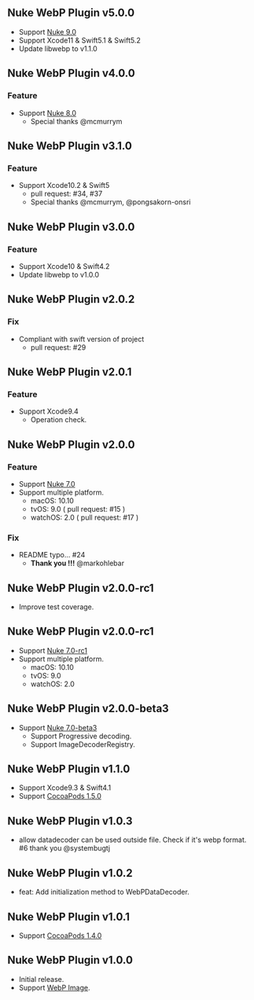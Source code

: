 ## Nuke WebP Plugin v5.0.0

- Support [Nuke 9.0](https://github.com/kean/Nuke/releases/tag/9.0)
- Support Xcode11 & Swift5.1 & Swift5.2
- Update libwebp to v1.1.0

## Nuke WebP Plugin v4.0.0

### Feature

- Support [Nuke 8.0](https://github.com/kean/Nuke/releases/tag/8.0)
    - Special thanks @mcmurrym

## Nuke WebP Plugin v3.1.0

### Feature

- Support Xcode10.2 & Swift5
    - pull request: #34, #37
    - Special thanks @mcmurrym, @pongsakorn-onsri

## Nuke WebP Plugin v3.0.0

### Feature

- Support Xcode10 & Swift4.2
- Update libwebp to v1.0.0

## Nuke WebP Plugin v2.0.2

### Fix

- Compliant with swift version of project
    - pull request: #29

## Nuke WebP Plugin v2.0.1

### Feature

- Support Xcode9.4
    - Operation check.

## Nuke WebP Plugin v2.0.0

### Feature

- Support [Nuke 7.0](https://github.com/kean/Nuke/releases/tag/7.0)
- Support multiple platform.
    - macOS: 10.10
    - tvOS: 9.0 ( pull request: #15 )
    - watchOS: 2.0 ( pull request: #17 )

### Fix

- README typo... #24
    - **Thank you !!!** @markohlebar

## Nuke WebP Plugin v2.0.0-rc1

- Improve test coverage.

## Nuke WebP Plugin v2.0.0-rc1

- Support [Nuke 7.0-rc1](https://github.com/kean/Nuke/releases/tag/7.0-rc1)
- Support multiple platform.
    - macOS:    10.10
    - tvOS:     9.0
    - watchOS:  2.0

## Nuke WebP Plugin v2.0.0-beta3

- Support [Nuke 7.0-beta3](https://github.com/kean/Nuke/releases/tag/7.0-beta3)
    - Support Progressive decoding.
    - Support ImageDecoderRegistry.

## Nuke WebP Plugin v1.1.0

- Support Xcode9.3 & Swift4.1
- Support [CocoaPods 1.5.0](http://blog.cocoapods.org/CocoaPods-1.5.0/)

## Nuke WebP Plugin v1.0.3

- allow datadecoder can be used outside file. Check if it's webp format. #6
    thank you @systembugtj

## Nuke WebP Plugin v1.0.2

- feat: Add initialization method to WebPDataDecoder.

## Nuke WebP Plugin v1.0.1

- Support [CocoaPods 1.4.0](http://blog.cocoapods.org/CocoaPods-1.4.0/)

## Nuke WebP Plugin v1.0.0

- Initial release.
- Support [WebP Image](https://developers.google.com/speed/webp).

